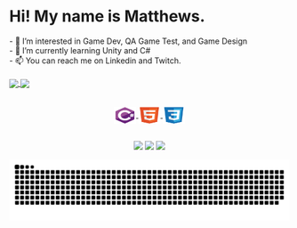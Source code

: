 <!---
Mattioz/Mattioz is a ✨ special ✨ repository because its `README.md` (this file) appears on your GitHub profile.
You can click the Preview link to take a look at your changes.
--->

<h1> Hi! My name is Matthews. </h1>
- 👀 I’m interested in Game Dev, QA Game Test, and Game Design
<br>- 🌱 I’m currently learning Unity and C#
<br>- 📫 You can reach me on Linkedin and Twitch. <br> 
<br>

<div>
  <a href="https://github.com/Mattioz">
  <img height="160em" align="center" src="https://github-readme-stats.vercel.app/api?username=Mattioz&show_icons=true&theme=react&include_all_commits=true&count_private=true"/>
  <img height="160em" align="center" src="https://github-readme-stats.vercel.app/api/top-langs/?username=Mattioz&layout=compact&langs_count=7&theme=react"/>
</div>
 
<br>

<div  align="center"> 
  <div style="display: inline_block"><br>
  <img align="center" alt="Csharp" height="30" width="40" src="https://raw.githubusercontent.com/devicons/devicon/master/icons/csharp/csharp-original.svg">    
  <img align="center" alt="HTML" height="30" width="40" src="https://raw.githubusercontent.com/devicons/devicon/master/icons/html5/html5-original.svg">
  <img align="center" alt="CSS" height="30" width="40" src="https://raw.githubusercontent.com/devicons/devicon/master/icons/css3/css3-original.svg">
</div>

  <br><a href="https://www.twitch.tv/mattioz" target="_blank"><img src="https://img.shields.io/badge/-Twitch-%23483D8B?style=for-the-badge&logo=twitch&logoColor=white" target="_blank"></a>
  <a href="https://www.instagram.com/mattioz_/" target="_blank"><img src="https://img.shields.io/badge/-Instagram-%23E4405F?style=for-the-badge&logo=instagram&logoColor=white" target="_blank"></a>
  <a href="https://www.linkedin.com/in/matthews-dias/" target="_blank"><img src="https://img.shields.io/badge/-LinkedIn-%230077B5?style=for-the-badge&logo=linkedin&logoColor=white" target="_blank"></a> 

  <picture>
  <source
    media="(prefers-color-scheme: dark)"
    srcset="https://raw.githubusercontent.com/platane/snk/output/github-contribution-grid-snake-dark.svg"
  />
  <source
    media="(prefers-color-scheme: light)"
    srcset="https://raw.githubusercontent.com/platane/snk/output/github-contribution-grid-snake.svg"
  />
  <img
    alt="github contribution grid snake animation"
    src="https://raw.githubusercontent.com/platane/snk/output/github-contribution-grid-snake.svg"
  />
</picture>
 
<!-- ![snake gif](https://github.com/Mattioz/Mattioz/blob/output/github-contribution-grid-snake.svg) -->
 
</div>
